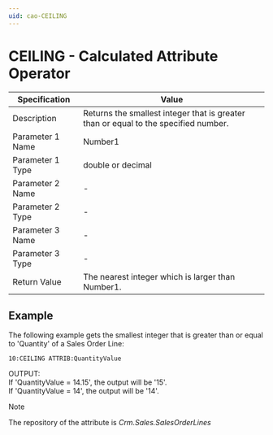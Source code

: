 ```yaml
---
uid: cao-CEILING
---
```


# CEILING - Calculated Attribute Operator                                                            

| Specification    | Value                                                        |
| ---------------- | ------------------------------------------------------------ |
| Description      | Returns the smallest integer that is greater than or equal to the specified number. |
| Parameter 1 Name | Number1                                                      |
| Parameter 1 Type | double or decimal                                            |
| Parameter 2 Name | -                                                            |
| Parameter 2 Type | -                                                            |
| Parameter 3 Name | -                                                            |
| Parameter 3 Type | -                                                            |
| Return Value     | The nearest integer which is larger than Number1.            |                                                           |


## Example

The following example gets the smallest integer that is greater than or equal to 'Quantity' of a Sales Order Line:

```
10:CEILING ATTRIB:QuantityValue                  
```
OUTPUT: 
<br/>If 'QuantityValue = 14.15', the output will be '15'.
<br/>If 'QuantityValue = 14', the output will be '14'.

> [!NOTE]
> The repository of the attribute is *Crm.Sales.SalesOrderLines*
